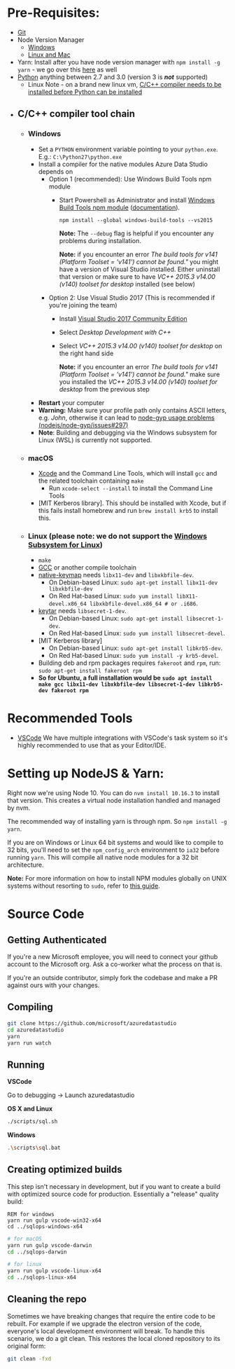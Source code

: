 # Pre-Requisites:
- [Git](https://git-scm.com)
- Node Version Manager
  - [Windows](https://github.com/coreybutler/nvm-windows)
  - [Linux and Mac](https://github.com/nvm-sh/nvm)
- Yarn: Install after you have node version manager with `npm install -g yarn` - we go over this [here](#setting-up-nodejs--yarn) as well
- [Python](https://www.python.org/downloads/) anything between 2.7 and 3.0 (version 3 is __*not*__ supported) 
   - Linux Note - on a brand new linux vm, [C/C++ compiler needs to be installed before Python can be installed](#linux-please-note-we-do-not-support-the-windows-subsystem-for-linux)
- ## C/C++ compiler tool chain
  - ### **Windows**
    - Set a `PYTHON` environment variable pointing to your `python.exe`. E.g.: `C:\Python27\python.exe`
	- Install a compiler for the native modules Azure Data Studio depends on
		- Option 1 (recommended): Use Windows Build Tools npm module
			- Start Powershell as Administrator and install [Windows Build Tools npm module](https://github.com/felixrieseberg/windows-build-tools) ([documentation](https://github.com/felixrieseberg/windows-build-tools#visual-studio-2017-vs-visual-studio-2015)).
				```
				npm install --global windows-build-tools --vs2015
				```
				**Note:** The `--debug` flag is helpful if you encounter any problems during installation.

				**Note:** if you encounter an error *The build tools for v141 (Platform Toolset = 'v141') cannot be found."* you might have a version of Visual Studio installed. Either uninstall that version or make sure to have *VC++ 2015.3 v14.00 (v140) toolset for desktop* installed (see below)
		- Option 2: Use Visual Studio 2017 (This is recommended if you're joining the team)
			- Install [Visual Studio 2017 Community Edition](https://visualstudio.microsoft.com/downloads/)
			- Select *Desktop Development with C++*
			- Select *VC++ 2015.3 v14.00 (v140) toolset for desktop* on the right hand side

				**Note:** if you encounter an error *The build tools for v141 (Platform Toolset = 'v141') cannot be found."* make sure you installed the *VC++ 2015.3 v14.00 (v140) toolset for desktop* from the previous step
	- **Restart** your computer
    - **Warning:** Make sure your profile path only contains ASCII letters, e.g. *John*, otherwise it can lead to [node-gyp usage problems (nodejs/node-gyp/issues#297)](https://github.com/nodejs/node-gyp/issues/297)
    - **Note**: Building and debugging via the Windows subsystem for Linux (WSL) is currently not supported.
  - ### **macOS**
    - [Xcode](https://developer.apple.com/xcode/downloads/) and the Command Line Tools, which will install `gcc` and the related toolchain containing `make`
      - Run `xcode-select --install` to install the Command Line Tools
    - [MIT Kerberos library]. This should be installed with Xcode, but if this fails install homebrew and run `brew install krb5` to install this.
  - ### **Linux (please note: we do not support the [Windows Subsystem for Linux](https://docs.microsoft.com/en-us/windows/wsl/about))**
    * `make`
    * [GCC](https://gcc.gnu.org) or another compile toolchain
    * [native-keymap](https://www.npmjs.com/package/native-keymap) needs `libx11-dev` and `libxkbfile-dev`.
      * On Debian-based Linux: `sudo apt-get install libx11-dev libxkbfile-dev`
      * On Red Hat-based Linux: `sudo yum install libX11-devel.x86_64 libxkbfile-devel.x86_64 # or .i686`.
    * [keytar](https://www.npmjs.com/package/keytar) needs `libsecret-1-dev`.
      * On Debian-based Linux: `sudo apt-get install libsecret-1-dev`.
      * On Red Hat-based Linux: `sudo yum install libsecret-devel`.
    * [MIT Kerberos library]
      * On Debian-based Linux: `sudo apt-get install libkrb5-dev`.
      * On Red Hat-based Linux: `sudo yum install -y krb5-devel`.
    * Building deb and rpm packages requires `fakeroot` and `rpm`, run: `sudo apt-get install fakeroot rpm`
    * **So for Ubuntu, a full installation would be `sudo apt install make gcc libx11-dev libxkbfile-dev libsecret-1-dev libkrb5-dev fakeroot rpm`**

# Recommended Tools

- [VSCode](https://code.visualstudio.com/) We have multiple integrations with VSCode's task system so it's highly recommended to use that as your Editor/IDE.

# Setting up NodeJS & Yarn:

Right now we're using Node 10. You can do `nvm install 10.16.3` to install that version. This creates a virtual node installation handled and managed by nvm.
 
The recommended way of installing yarn is through npm. So `npm install -g yarn`.

If you are on Windows or Linux 64 bit systems and would like to compile to 32 bits, you'll need to set the `npm_config_arch` environment to `ia32` before running `yarn`. This will compile all native node modules for a 32 bit architecture.

**Note:** For more information on how to install NPM modules globally on UNIX systems without resorting to `sudo`, refer to [this guide](http://www.johnpapa.net/how-to-use-npm-global-without-sudo-on-osx/).


# Source Code

## Getting Authenticated

If you're a new Microsoft employee, you will need to connect your github account to the Microsoft org. Ask a co-worker what the process on that is.

If you're an outside contributor, simply fork the codebase and make a PR against ours with your changes.

## Compiling

```bash
git clone https://github.com/microsoft/azuredatastudio
cd azuredatastudio
yarn
yarn run watch
```

## Running

**VSCode**

Go to debugging -> Launch azuredatastudio

**OS X and Linux**

```bash
./scripts/sql.sh
```

**Windows**

```bash
.\scripts\sql.bat
```

## Creating optimized builds

This step isn't necessary in development, but if you want to create a build with optimized source code for production. Essentially a "release" quality build:

```batch
REM for windows
yarn run gulp vscode-win32-x64
cd ../sqlops-windows-x64
```

```bash
# for macOS
yarn run gulp vscode-darwin
cd ../sqlops-darwin

# for linux
yarn run gulp vscode-linux-x64
cd ../sqlops-linux-x64
```

## Cleaning the repo

Sometimes we have breaking changes that require the entire code to be rebuilt. For example if we upgrade the electron version of the code, everyone's local development environment will break. To handle this scenario, we do a git clean. This restores the local cloned repository to its original form:

```bash
git clean -fxd
```



